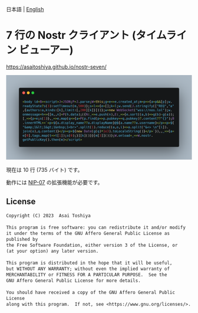 日本語 | [English](./README-en.md)

# 7 行の Nostr クライアント (タイムライン ビューアー)

https://asaitoshiya.github.io/nostr-seven/

![carbon.png](carbon.png)

現在は 10 行 (735 バイト) です。

動作には [NIP-07](https://github.com/nostr-protocol/nips/blob/master/07.md) の拡張機能が必要です。


## License

    Copyright (C) 2023  Asai Toshiya

    This program is free software: you can redistribute it and/or modify
    it under the terms of the GNU Affero General Public License as published by
    the Free Software Foundation, either version 3 of the License, or
    (at your option) any later version.

    This program is distributed in the hope that it will be useful,
    but WITHOUT ANY WARRANTY; without even the implied warranty of
    MERCHANTABILITY or FITNESS FOR A PARTICULAR PURPOSE.  See the
    GNU Affero General Public License for more details.

    You should have received a copy of the GNU Affero General Public License
    along with this program.  If not, see <https://www.gnu.org/licenses/>.
